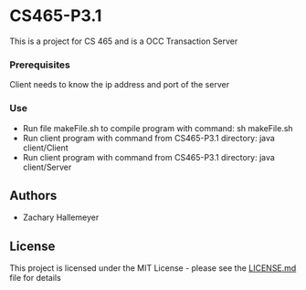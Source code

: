 # CS465-P3.1
This is a project for CS 465 and is a OCC Transaction Server

### Prerequisites

Client needs to know the ip address and port of the server

### Use

- Run file makeFile.sh to compile program with command: sh makeFile.sh   
- Run client program with command from CS465-P3.1 directory: java client/Client
- Run client program with command from CS465-P3.1 directory: java client/Server


## Authors
- Zachary Hallemeyer

## License

This project is licensed under the MIT License - please see the [LICENSE.md](LICENSE.md) file for details
